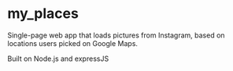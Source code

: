 my_places
=========

Single-page web app that loads pictures from Instagram, based on locations users picked on Google Maps.

Built on Node.js and expressJS
